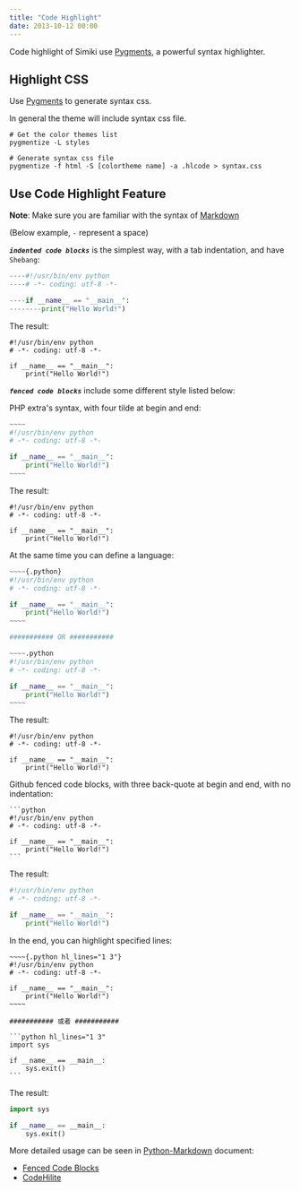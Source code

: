 ```yaml
---
title: "Code Highlight"
date: 2013-10-12 00:00
---
```


Code highlight of Simiki use [Pygments](http://pygments.org/), a powerful syntax highlighter.

## Highlight CSS ##

Use [Pygments](http://pygments.org/) to generate syntax css.

In general the theme will include syntax css file.

	# Get the color themes list
	pygmentize -L styles

	# Generate syntax css file
	pygmentize -f html -S [colortheme name] -a .hlcode > syntax.css

## Use Code Highlight Feature ##

**Note**: Make sure you are familiar with the syntax of [Markdown](https://daringfireball.net/projects/markdown/)

(Below example, `-` represent a space)

***`indented code blocks`*** is the simplest way, with a tab indentation, and have `Shebang`:

```python
----#!/usr/bin/env python
----# -*- coding: utf-8 -*-

----if __name__ == "__main__":
--------print("Hello World!")
```

The result:

	#!/usr/bin/env python
	# -*- coding: utf-8 -*-

	if __name__ == "__main__":
		print("Hello World!")


***`fenced code blocks`*** include some different style listed below:

PHP extra's syntax, with four tilde at begin and end:

```python
~~~~
#!/usr/bin/env python
# -*- coding: utf-8 -*-

if __name__ == "__main__":
	print("Hello World!")
~~~~
```

The result:

~~~~
#!/usr/bin/env python
# -*- coding: utf-8 -*-

if __name__ == "__main__":
	print("Hello World!")
~~~~

At the same time you can define a language:

```python
~~~~{.python}
#!/usr/bin/env python
# -*- coding: utf-8 -*-

if __name__ == "__main__":
	print("Hello World!")
~~~~

########### OR ###########

~~~~.python
#!/usr/bin/env python
# -*- coding: utf-8 -*-

if __name__ == "__main__":
	print("Hello World!")
~~~~
```

The result:

~~~~{.python}
#!/usr/bin/env python
# -*- coding: utf-8 -*-

if __name__ == "__main__":
	print("Hello World!")
~~~~

Github fenced code blocks, with three back-quote at begin and end, with no indentation:

	```python
	#!/usr/bin/env python
	# -*- coding: utf-8 -*-

	if __name__ == "__main__":
		print("Hello World!")
	```

The result:

```python
#!/usr/bin/env python
# -*- coding: utf-8 -*-

if __name__ == "__main__":
	print("Hello World!")
```

In the end, you can highlight specified lines:

	~~~~{.python hl_lines="1 3"}
	#!/usr/bin/env python
	# -*- coding: utf-8 -*-

	if __name__ == "__main__":
		print("Hello World!")
	~~~~

	########### 或者 ###########

	```python hl_lines="1 3"
	import sys

	if __name__ == __main__:
		sys.exit()
	```

The result:

```python hl_lines="1 3"
import sys

if __name__ == __main__:
	sys.exit()
```

More detailed usage can be seen in [Python-Markdown](https://pythonhosted.org/Markdown/) document:

* [Fenced Code Blocks](https://pythonhosted.org/Markdown/extensions/fenced_code_blocks.html)
* [CodeHilite](https://pythonhosted.org/Markdown/extensions/code_hilite.html)
